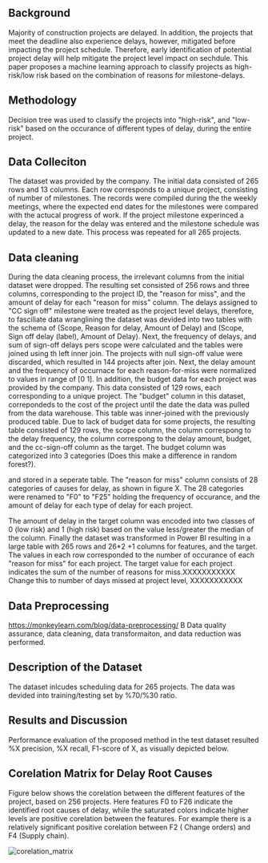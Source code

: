 ## Background
Majority of construction projects are delayed. In addition, the projects that meet the deadline also experience delays, however, mitigated before impacting the project schedule. Therefore, early identification of potential project delay will help mitigate the project level impact on sechdule. This paper proposes a machine learning approach to classify projects as high-risk/low risk based on the combination of reasons for milestone-delays.

## Methodology
Decision tree was used to classify the projects into "high-risk", and "low-risk" based on the occurance of different types of delay, during the entire project. 

## Data Colleciton
The dataset was provided by the company. The initial data consisted of 265 rows and 13 columns. Each row corresponds to a unique project, consisting of number of milestones. The records were compiled during the  the weekly meetings, where the expected end dates for the milestones were compared with the actucal progress of work. If the project milestone experinced a delay, the reason for the delay was entered and the milestone schedule was updated to a new date. This process was repeated for all 265 projects. 

## Data cleaning
During the data cleaning process, the irrelevant columns from the initial dataset were dropped. The resulting set consisted of 256 rows and three columns, corresponding to the project ID, the "reason for miss", and the amount of delay for each "reason for miss" column. The delays assigned to "CC sign off" milestone were treated as the project level delays, therefore, to fasciliate data wranglining the dataset was devided into two tables with the schema of (Scope, Reason for delay, Amount of Delay) and (Scope, Sign off delay (label), Amount of Delay). Next, the frequency of delays, and sum of sign-off delays pers scope were calculated and the tables were joined using th left inner join. The projects with null sign-off value were discarded, which resulted in 144 projects after join. Next, the delay amount and the frequency of occurnace for each reason-for-miss were normalized to values in range of [0 1]. In addition, the budget data for each project was provided by the company. This data consisted of 129 rows, each corresponding to a unique project. The "budget" column in this dataset, correpondeds to the cost of the project until the date the data was pulled from the data warehouse. This table was inner-joined with the previously produced table. Due to lack of budget data for some projects, the resulting table consisted of 129 rows, the scope column, the column correspong to the delay frequency, the column correspong to the delay amount, budget, and the cc-sign-off column as the target. The budget column was categorized into 3 categories (Does this make a difference in random forest?).

 and stored in a seperate table.  The "reason for miss" column consists of 28 categories of causes for delay, as shown in figure X. The 28 categories were renamed to "F0" to "F25" holding the frequency of occurance, and the amount of delay for each type of delay for each project.

The amount of delay in the target column was encoded into two classes of 0 (low risk) and 1 (high risk) based on the value less/greater the median of the column. Finally the dataset was transformed in Power BI resulting in a large table with 265 rows and 26*2 +1 columns for features, and the target. The values in each row corresponded to the number of occurance of each "reason for miss" for each project. The target value for each project indicates the sum of the number of reasons for miss.XXXXXXXXXXX Change this to number of days missed at project level, XXXXXXXXXXX


## Data Preprocessing
https://monkeylearn.com/blog/data-preprocessing/
B
Data quality assurance, data cleaning, data transformaiton, and data reduction was performed. 

## Description of the Dataset
The dataset inlcudes scheduling data for 265 projects. The data was devided into training/testing set by %70/%30 ratio.

## Results and Discussion
Performance evaluation of the proposed method in the test dataset resulted %X precision, %X recall, F1-score of X, as visually depicted below. 




## Corelation Matrix for Delay Root Causes

Figure below shows the corelation between the different features of the project, based on 256 projects. Here features F0 to F26 indicate the identified root causes of delay, while the saturated colors indicate higher levels are positive corelation between the features. For example there is a relatively significant positive corelation between F2 ( Change orders) and F4 (Supply chain).

![corelation_matrix](https://user-images.githubusercontent.com/55706949/183313326-4162c311-c947-45dd-9840-06b1e6535e8d.png)


